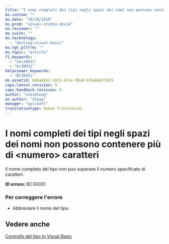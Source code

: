 ```yaml
---
title: "I nomi completi dei tipi negli spazi dei nomi non possono contenere pi&#249; di &lt;numero&gt; caratteri | Microsoft Docs"
ms.custom: ""
ms.date: "10/29/2016"
ms.prod: "visual-studio-dev14"
ms.reviewer: ""
ms.suite: ""
ms.technology: 
  - "devlang-visual-basic"
ms.tgt_pltfrm: ""
ms.topic: "article"
f1_keywords: 
  - "vbc30031"
  - "bc30031"
helpviewer_keywords: 
  - "BC30031"
ms.assetid: bd6a88b2-3d15-47ce-98a9-935468b75059
caps.latest.revision: 9
caps.handback.revision: 9
author: "stevehoag"
ms.author: "shoag"
manager: "wpickett"
translationtype: Human Translation
---
```

# I nomi completi dei tipi negli spazi dei nomi non possono contenere pi&#249; di &lt;numero&gt; caratteri
Il nome completo del tipo non può superare il numero specificato di caratteri.  
  
 **ID errore:** BC30031  
  
### Per correggere l'errore  
  
-   Abbreviare il nome del tipo.  
  
## Vedere anche  
 [Controllo del tipo in Visual Basic](http://msdn.microsoft.com/it-it/775c354e-b348-4d01-a9fe-a6d939e908d5)